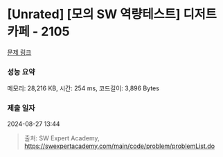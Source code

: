 # [Unrated] [모의 SW 역량테스트] 디저트 카페 - 2105 

[문제 링크](https://swexpertacademy.com/main/code/problem/problemDetail.do?contestProbId=AV5VwAr6APYDFAWu) 

### 성능 요약

메모리: 28,216 KB, 시간: 254 ms, 코드길이: 3,896 Bytes

### 제출 일자

2024-08-27 13:44



> 출처: SW Expert Academy, https://swexpertacademy.com/main/code/problem/problemList.do